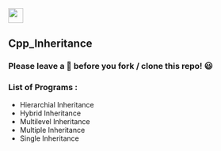 <img src="https://img.shields.io/badge/-C++-blue?style=for-the-badge&logo=c%2B%2B&logoColor=white" height="30">


## Cpp_Inheritance

### Please leave a 🌟 before you fork / clone this repo! 😃

### List of Programs :
* Hierarchial Inheritance
* Hybrid Inheritance
* Multilevel Inheritance
* Multiple Inheritance
* Single Inheritance
